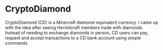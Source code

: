 # CryptoDiamond

CryptoDiamond (CD) is a Minecraft diamond-equivalent currency. I came up with the idea after seeing Hermitcraft members trade with diamonds. 
Instead of needing to exchange diamonds in person, CD users can pay, request and accept transactions to a CD bank account using simple commands
